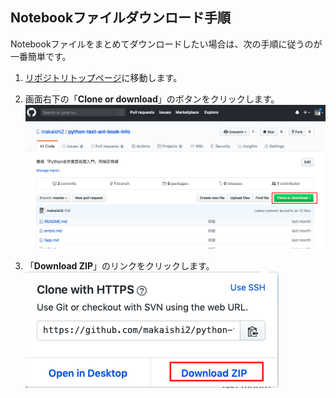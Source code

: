 ## Notebookファイルダウンロード手順

Notebookファイルをまとめてダウンロードしたい場合は、次の手順に従うのが一番簡単です。


1. [リポジトリトップページ](https://github.com/makaishi2/python-text-anl-book-info)に移動します。

2. 画面右下の「**Clone or download**」のボタンをクリックします。  
![](images/download1.png)

3. 「**Download ZIP**」のリンクをクリックします。  
![](images/download2.png)
